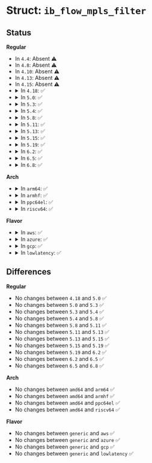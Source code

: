 # Struct: <code>ib_flow_mpls_filter</code>

## Status
<b>Regular</b>
<ul>
<li>
In <code>4.4</code>: Absent ⚠️
</li>
<li>
In <code>4.8</code>: Absent ⚠️
</li>
<li>
In <code>4.10</code>: Absent ⚠️
</li>
<li>
In <code>4.13</code>: Absent ⚠️
</li>
<li>
In <code>4.15</code>: Absent ⚠️
</li>
<li>
<details>
<summary>In <code>4.18</code>: ✅</summary>

```c
struct ib_flow_mpls_filter {
    __be32 tag;
    u8 real_sz[0];
};
```
</details>
</li>
<li>
<details>
<summary>In <code>5.0</code>: ✅</summary>

```c
struct ib_flow_mpls_filter {
    __be32 tag;
    u8 real_sz[0];
};
```
</details>
</li>
<li>
<details>
<summary>In <code>5.3</code>: ✅</summary>

```c
struct ib_flow_mpls_filter {
    __be32 tag;
    u8 real_sz[0];
};
```
</details>
</li>
<li>
<details>
<summary>In <code>5.4</code>: ✅</summary>

```c
struct ib_flow_mpls_filter {
    __be32 tag;
    u8 real_sz[0];
};
```
</details>
</li>
<li>
<details>
<summary>In <code>5.8</code>: ✅</summary>

```c
struct ib_flow_mpls_filter {
    __be32 tag;
    u8 real_sz[0];
};
```
</details>
</li>
<li>
<details>
<summary>In <code>5.11</code>: ✅</summary>

```c
struct ib_flow_mpls_filter {
    __be32 tag;
    u8 real_sz[0];
};
```
</details>
</li>
<li>
<details>
<summary>In <code>5.13</code>: ✅</summary>

```c
struct ib_flow_mpls_filter {
    __be32 tag;
    u8 real_sz[0];
};
```
</details>
</li>
<li>
<details>
<summary>In <code>5.15</code>: ✅</summary>

```c
struct ib_flow_mpls_filter {
    __be32 tag;
    u8 real_sz[0];
};
```
</details>
</li>
<li>
<details>
<summary>In <code>5.19</code>: ✅</summary>

```c
struct ib_flow_mpls_filter {
    __be32 tag;
    u8 real_sz[0];
};
```
</details>
</li>
<li>
<details>
<summary>In <code>6.2</code>: ✅</summary>

```c
struct ib_flow_mpls_filter {
    __be32 tag;
    u8 real_sz[0];
};
```
</details>
</li>
<li>
<details>
<summary>In <code>6.5</code>: ✅</summary>

```c
struct ib_flow_mpls_filter {
    __be32 tag;
    u8 real_sz[0];
};
```
</details>
</li>
<li>
<details>
<summary>In <code>6.8</code>: ✅</summary>

```c
struct ib_flow_mpls_filter {
    __be32 tag;
    u8 real_sz[0];
};
```
</details>
</li>
</ul>
<b>Arch</b>
<ul>
<li>
<details>
<summary>In <code>arm64</code>: ✅</summary>

```c
struct ib_flow_mpls_filter {
    __be32 tag;
    u8 real_sz[0];
};
```
</details>
</li>
<li>
<details>
<summary>In <code>armhf</code>: ✅</summary>

```c
struct ib_flow_mpls_filter {
    __be32 tag;
    u8 real_sz[0];
};
```
</details>
</li>
<li>
<details>
<summary>In <code>ppc64el</code>: ✅</summary>

```c
struct ib_flow_mpls_filter {
    __be32 tag;
    u8 real_sz[0];
};
```
</details>
</li>
<li>
<details>
<summary>In <code>riscv64</code>: ✅</summary>

```c
struct ib_flow_mpls_filter {
    __be32 tag;
    u8 real_sz[0];
};
```
</details>
</li>
</ul>
<b>Flavor</b>
<ul>
<li>
<details>
<summary>In <code>aws</code>: ✅</summary>

```c
struct ib_flow_mpls_filter {
    __be32 tag;
    u8 real_sz[0];
};
```
</details>
</li>
<li>
<details>
<summary>In <code>azure</code>: ✅</summary>

```c
struct ib_flow_mpls_filter {
    __be32 tag;
    u8 real_sz[0];
};
```
</details>
</li>
<li>
<details>
<summary>In <code>gcp</code>: ✅</summary>

```c
struct ib_flow_mpls_filter {
    __be32 tag;
    u8 real_sz[0];
};
```
</details>
</li>
<li>
<details>
<summary>In <code>lowlatency</code>: ✅</summary>

```c
struct ib_flow_mpls_filter {
    __be32 tag;
    u8 real_sz[0];
};
```
</details>
</li>
</ul>

## Differences
<b>Regular</b>
<ul>
<li>
No changes between <code>4.18</code> and <code>5.0</code> ✅
</li>
<li>
No changes between <code>5.0</code> and <code>5.3</code> ✅
</li>
<li>
No changes between <code>5.3</code> and <code>5.4</code> ✅
</li>
<li>
No changes between <code>5.4</code> and <code>5.8</code> ✅
</li>
<li>
No changes between <code>5.8</code> and <code>5.11</code> ✅
</li>
<li>
No changes between <code>5.11</code> and <code>5.13</code> ✅
</li>
<li>
No changes between <code>5.13</code> and <code>5.15</code> ✅
</li>
<li>
No changes between <code>5.15</code> and <code>5.19</code> ✅
</li>
<li>
No changes between <code>5.19</code> and <code>6.2</code> ✅
</li>
<li>
No changes between <code>6.2</code> and <code>6.5</code> ✅
</li>
<li>
No changes between <code>6.5</code> and <code>6.8</code> ✅
</li>
</ul>
<b>Arch</b>
<ul>
<li>
No changes between <code>amd64</code> and <code>arm64</code> ✅
</li>
<li>
No changes between <code>amd64</code> and <code>armhf</code> ✅
</li>
<li>
No changes between <code>amd64</code> and <code>ppc64el</code> ✅
</li>
<li>
No changes between <code>amd64</code> and <code>riscv64</code> ✅
</li>
</ul>
<b>Flavor</b>
<ul>
<li>
No changes between <code>generic</code> and <code>aws</code> ✅
</li>
<li>
No changes between <code>generic</code> and <code>azure</code> ✅
</li>
<li>
No changes between <code>generic</code> and <code>gcp</code> ✅
</li>
<li>
No changes between <code>generic</code> and <code>lowlatency</code> ✅
</li>
</ul>
